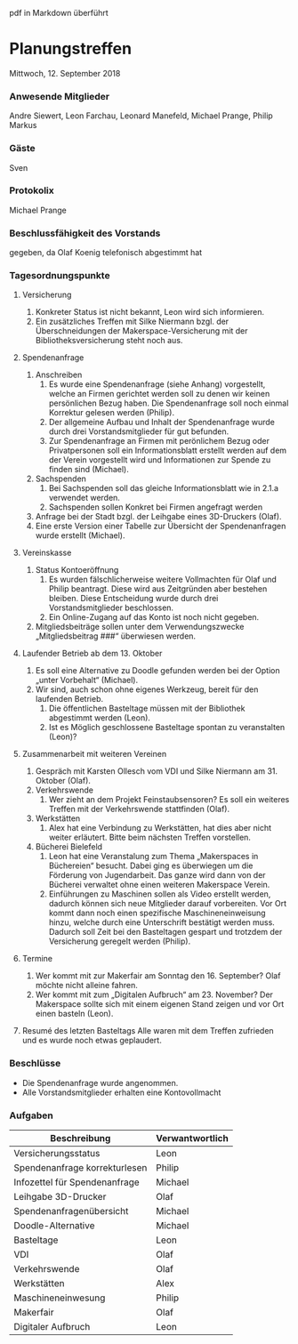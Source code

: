 pdf in Markdown überführt

# **Planungstreffen**
Mittwoch, 12. September 2018

### Anwesende Mitglieder
Andre Siewert, Leon Farchau, Leonard Manefeld, Michael Prange, Philip Markus

### Gäste
Sven

### Protokolix
Michael Prange

### Beschlussfähigkeit des Vorstands
gegeben, da Olaf Koenig telefonisch abgestimmt hat

### Tagesordnungspunkte
1. Versicherung
	1. Konkreter Status ist nicht bekannt, Leon wird sich informieren.
	1. Ein zusätzliches Treffen mit Silke Niermann bzgl. der Überschneidungen der Makerspace-Versicherung mit der Bibliotheksversicherung steht noch aus.

1. Spendenanfrage
	1. Anschreiben
		1. Es wurde eine Spendenanfrage (siehe Anhang) vorgestellt, welche an Firmen gerichtet werden soll zu denen wir keinen persönlichen Bezug haben. Die Spendenanfrage soll noch einmal Korrektur gelesen werden (Philip).
		1. Der allgemeine Aufbau und Inhalt der Spendenanfrage wurde durch drei Vorstandsmitglieder für gut befunden.
		1. Zur Spendenanfrage an Firmen mit perönlichem Bezug oder Privatpersonen soll ein Informationsblatt erstellt werden auf dem der Verein vorgestellt wird und Informationen zur Spende zu finden sind (Michael).
	1. Sachspenden
		1. Bei Sachspenden soll das gleiche Informationsblatt wie in 2.1.a verwendet werden.
		1. Sachspenden sollen Konkret bei Firmen angefragt werden
	1. Anfrage bei der Stadt bzgl. der Leihgabe eines 3D-Druckers (Olaf).
	1. Eine erste Version einer Tabelle zur Übersicht der Spendenanfragen wurde erstellt (Michael).
1. Vereinskasse
	1. Status Kontoeröffnung
		1. Es wurden fälschlicherweise weitere Vollmachten für Olaf und Philip beantragt. Diese wird aus Zeitgründen aber bestehen bleiben. Diese Entscheidung wurde durch drei Vorstandsmitglieder beschlossen.
		1. Ein Online-Zugang auf das Konto ist noch nicht gegeben.
	1. Mitgliedsbeiträge sollen unter dem Verwendungszwecke „Mitgliedsbeitrag ###“ überwiesen werden.
1. Laufender Betrieb ab dem 13. Oktober
	1. Es soll eine Alternative zu Doodle gefunden werden bei der Option „unter Vorbehalt“ (Michael).
	1. Wir sind, auch schon ohne eigenes Werkzeug, bereit für den laufenden Betrieb.
		1. Die öffentlichen Basteltage müssen mit der Bibliothek abgestimmt werden (Leon).
		1. Ist es Möglich geschlossene Basteltage spontan zu veranstalten (Leon)?
1. Zusammenarbeit mit weiteren Vereinen
	1. Gespräch mit Karsten Ollesch vom VDI und Silke Niermann am 31. Oktober (Olaf).
	1. Verkehrswende
		1. Wer zieht an dem Projekt Feinstaubsensoren? Es soll ein weiteres Treffen mit der Verkehrswende stattfinden (Olaf).
	1. Werkstätten
		1. Alex hat eine Verbindung zu Werkstätten, hat dies aber nicht weiter erläutert. Bitte beim nächsten Treffen vorstellen.
	1. Bücherei Bielefeld
		1. Leon hat eine Veranstalung zum Thema „Makerspaces in Büchereien“ besucht. Dabei ging es überwiegen um die Förderung von Jugendarbeit. Das ganze wird dann von der Bücherei verwaltet ohne einen weiteren Makerspace Verein.
		1. Einführungen zu Maschinen sollen als Video erstellt werden, dadurch können sich neue Mitglieder darauf vorbereiten. Vor Ort kommt dann noch einen spezifische Maschineneinweisung hinzu, welche durch eine Unterschrift bestätigt werden muss. <br>
		Dadurch soll Zeit bei den Basteltagen gespart und trotzdem der Versicherung geregelt werden (Philip).
1. Termine
	1. Wer kommt mit zur Makerfair am Sonntag den 16. September? Olaf möchte nicht alleine fahren.
	1. Wer kommt mit zum „Digitalen Aufbruch“ am 23. November? Der Makerspace sollte sich mit einem eigenen Stand zeigen und vor Ort einen basteln (Leon).
1. Resumé des letzten Basteltags
Alle waren mit dem Treffen zufrieden und es wurde noch etwas geplaudert.

### Beschlüsse
* Die Spendenanfrage wurde angenommen.
* Alle Vorstandsmitglieder erhalten eine Kontovollmacht

### Aufgaben
Beschreibung | Verwantwortlich
--- | ---
Versicherungsstatus | Leon
Spendenanfrage korrekturlesen | Philip
Infozettel für Spendenanfrage | Michael
Leihgabe 3D-Drucker | Olaf
Spendenanfragenübersicht | Michael
Doodle-Alternative | Michael
Basteltage | Leon
VDI | Olaf
Verkehrswende | Olaf
Werkstätten | Alex
Maschineneinwesung | Philip
Makerfair | Olaf
Digitaler Aufbruch | Leon
